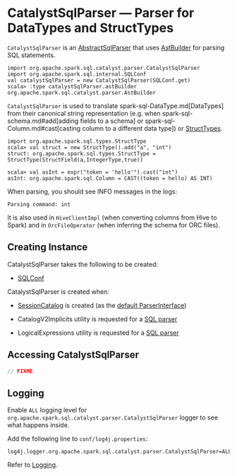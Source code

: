 # CatalystSqlParser &mdash; Parser for DataTypes and StructTypes

`CatalystSqlParser` is an [AbstractSqlParser](AbstractSqlParser.md) that uses [AstBuilder](AstBuilder.md) for parsing SQL statements.

```text
import org.apache.spark.sql.catalyst.parser.CatalystSqlParser
import org.apache.spark.sql.internal.SQLConf
val catalystSqlParser = new CatalystSqlParser(SQLConf.get)
scala> :type catalystSqlParser.astBuilder
org.apache.spark.sql.catalyst.parser.AstBuilder
```

`CatalystSqlParser` is used to translate spark-sql-DataType.md[DataTypes] from their canonical string representation (e.g. when spark-sql-schema.md#add[adding fields to a schema] or spark-sql-Column.md#cast[casting column to a different data type]) or [StructTypes](../StructType.md).

```text
import org.apache.spark.sql.types.StructType
scala> val struct = new StructType().add("a", "int")
struct: org.apache.spark.sql.types.StructType = StructType(StructField(a,IntegerType,true))

scala> val asInt = expr("token = 'hello'").cast("int")
asInt: org.apache.spark.sql.Column = CAST((token = hello) AS INT)
```

When parsing, you should see INFO messages in the logs:

```text
Parsing command: int
```

It is also used in `HiveClientImpl` (when converting columns from Hive to Spark) and in `OrcFileOperator` (when inferring the schema for ORC files).

## Creating Instance

CatalystSqlParser takes the following to be created:

* [SQLConf](../SQLConf.md)

CatalystSqlParser is created when:

* [SessionCatalog](../SessionCatalog.md) is created (as the [default ParserInterface](../SessionCatalog.md#parser))

* CatalogV2Implicits utility is requested for a [SQL parser](CatalogV2Implicits.md#catalystSqlParser)

* LogicalExpressions utility is requested for a [SQL parser](LogicalExpressions.md#parser)

## Accessing CatalystSqlParser

```scala
// FIXME:
```

## Logging

Enable `ALL` logging level for `org.apache.spark.sql.catalyst.parser.CatalystSqlParser` logger to see what happens inside.

Add the following line to `conf/log4j.properties`:

```
log4j.logger.org.apache.spark.sql.catalyst.parser.CatalystSqlParser=ALL
```

Refer to [Logging](../spark-logging.md).
